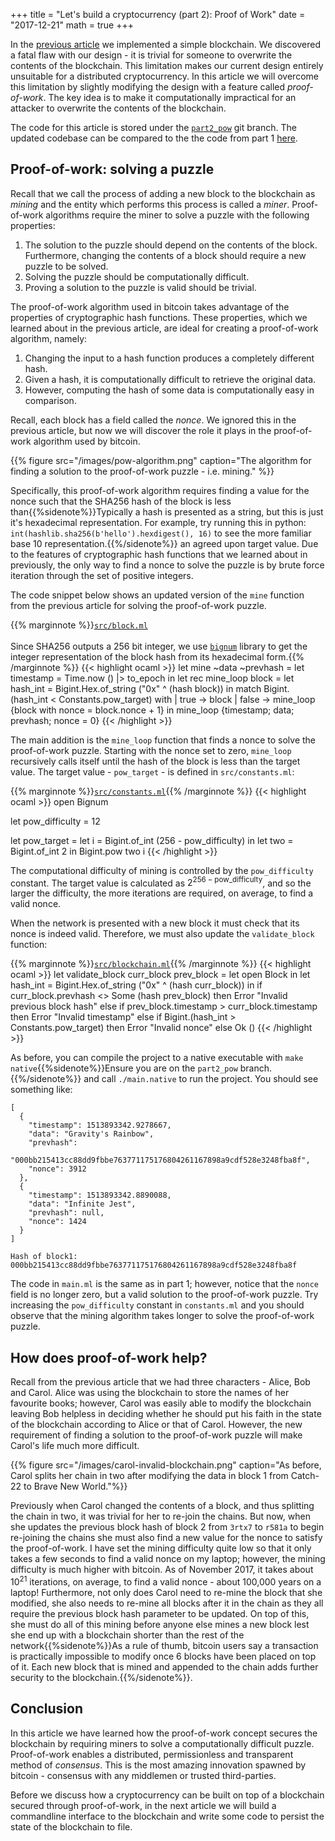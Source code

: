 +++
title = "Let's build a cryptocurrency (part 2): Proof of Work"
date = "2017-12-21"
math = true
+++

In the [previous article](../crypto1) we implemented a simple blockchain. We discovered a fatal
flaw with our design - it is trivial for someone to overwrite the contents of the blockchain. This
limitation makes our current design entirely unsuitable for a distributed cryptocurrency. In this
article we will overcome this limitation by slightly modifying the design with a feature called 
*proof-of-work*. The key idea is to make it computationally impractical for an attacker to overwrite
the contents of the blockchain.

The code for this article is stored under the
[`part2_pow`](https://github.com/eadanfahey/ORaiml/tree/part2_pow) git branch.
The updated codebase can be compared to the the code from part 1 
[here](https://github.com/eadanfahey/ORaiml/compare/part1_blockchain...part2_pow).

## Proof-of-work: solving a puzzle

Recall that we call the process of adding a new block to the blockchain as *mining* and the entity
which performs this process is called a *miner*. Proof-of-work algorithms require the miner to
solve a puzzle with the following properties:

  1. The solution to the puzzle should depend on the contents of the block. Furthermore, changing
     the contents of a block should require a new puzzle to be solved.
  2. Solving the puzzle should be computationally difficult.
  3. Proving a solution to the puzzle is valid should be trivial.
  
The proof-of-work algorithm used in bitcoin takes advantage of the properties of cryptographic
hash functions. These properties, which we learned about in the previous article, are ideal for 
creating a proof-of-work algorithm, namely:

  1. Changing the input to a hash function produces a completely different hash.
  2. Given a hash, it is computationally difficult to retrieve the original data.
  3. However, computing the hash of some data is computationally easy in comparison.

Recall, each block has a field called the *nonce*. We ignored this
in the previous article, but now we will discover the role it plays in the proof-of-work algorithm
used by bitcoin.

{{% figure src="/images/pow-algorithm.png" caption="The algorithm for finding a solution to the proof-of-work puzzle - i.e. mining." %}}

Specifically, this proof-of-work algorithm requires finding a value for the nonce such that the
SHA256 hash of the block is less than{{%sidenote%}}Typically a hash is presented as a string, but this is just it's hexadecimal representation. For example, try running this in python: `int(hashlib.sha256(b'hello').hexdigest(), 16)` to see the more familiar base 10 representation.{{%/sidenote%}}
an agreed upon target value. Due to the features of cryptographic hash functions that
we learned about in previously, the only way to find a nonce to solve the puzzle is by brute force 
iteration through the set of positive integers.

The code snippet below shows an updated version of the `mine` function from the previous article
for solving the proof-of-work puzzle.

{{% marginnote %}}[`src/block.ml`](https://github.com/eadanfahey/ORaiml/blob/part2_pow/src/block.ml#L25)<br><br>Since SHA256 outputs a 256 bit integer, we use [`bignum`](https://github.com/janestreet/bignum) library to get the integer representation of the block hash from its hexadecimal form.{{% /marginnote %}}
{{< highlight ocaml >}}
let mine ~data ~prevhash =
  let timestamp = Time.now () |> to_epoch in
  let rec mine_loop block =
    let hash_int = Bigint.Hex.of_string ("0x" ^ (hash block)) in
    match Bigint.(hash_int < Constants.pow_target) with
    | true  -> block
    | false -> mine_loop {block with nonce = block.nonce + 1}
  in
  mine_loop {timestamp; data; prevhash; nonce = 0}
{{< /highlight >}}

The main addition is the `mine_loop` function that finds a nonce to solve the proof-of-work 
puzzle. Starting with the nonce set to zero, `mine_loop` recursively calls itself until the hash
of the block is less than the target value. The target value - `pow_target` - is defined in
`src/constants.ml`:

{{% marginnote %}}[`src/constants.ml`](https://github.com/eadanfahey/ORaiml/blob/part2_pow/src/constants.ml){{% /marginnote %}}
{{< highlight ocaml >}}
open Bignum

let pow_difficulty = 12

let pow_target =
  let i = Bigint.of_int (256 - pow_difficulty) in
  let two = Bigint.of_int 2 in
  Bigint.pow two i
{{< /highlight >}}

The computational difficulty of mining is controlled by the `pow_difficulty` constant. The target
value is calculated as $2^{256 - \text{pow_difficulty}}$, and so the larger the difficulty, the
more iterations are required, on average, to find a valid nonce.

When the network is presented with a new block it must check that its nonce is indeed valid. 
Therefore, we must also update the `validate_block` function:

{{% marginnote %}}[`src/blockchain.ml`](https://github.com/eadanfahey/ORaiml/blob/part2_pow/src/blockchain.ml#L11){{% /marginnote %}}
{{< highlight ocaml >}}
let validate_block curr_block prev_block =
  let open Block in
  let hash_int = Bigint.Hex.of_string ("0x" ^ (hash curr_block)) in
  if curr_block.prevhash <> Some (hash prev_block) then
    Error "Invalid previous block hash"
  else if prev_block.timestamp > curr_block.timestamp then
    Error "Invalid timestamp"
  else if Bigint.(hash_int > Constants.pow_target) then
    Error "Invalid nonce"
  else
    Ok ()
{{< /highlight >}}

As before, you can compile the project to a native executable with 
`make native`{{%sidenote%}}Ensure you are on the `part2_pow` branch.{{%/sidenote%}} and call
`./main.native` to run the project. You should see something like:

```
[
  {
    "timestamp": 1513893342.9278667,
    "data": "Gravity's Rainbow",
    "prevhash":
      "000bb215413cc88dd9fbbe763771175176804261167898a9cdf528e3248fba8f",
    "nonce": 3912
  },
  {
    "timestamp": 1513893342.8890088,
    "data": "Infinite Jest",
    "prevhash": null,
    "nonce": 1424
  }
]

Hash of block1: 000bb215413cc88dd9fbbe763771175176804261167898a9cdf528e3248fba8f
```

The code in `main.ml` is the same as in part 1; however, notice that the `nonce` field is no 
longer zero, but a valid solution to the proof-of-work puzzle. Try increasing the 
`pow_difficulty` constant in `constants.ml` and you should observe that the mining algorithm
takes longer to solve the proof-of-work puzzle.

## How does proof-of-work help?

Recall from the previous article that we had three characters - Alice, Bob and Carol. Alice was using
the blockchain to store the names of her favourite books; however, Carol was easily able to
modify the blockchain leaving Bob helpless in deciding whether he should put his faith in the
state of the blockchain according to Alice or that of Carol. However, the new requirement of
finding a solution to the proof-of-work puzzle will make Carol's life much more difficult.

{{% figure src="/images/carol-invalid-blockchain.png" caption="As before, Carol splits her chain in two after modifying the data in block 1 from Catch-22 to Brave New World."%}}

Previously when Carol changed the contents of a block, and thus splitting the chain in two, it was
trivial for her to re-join the chains. But now, when she updates the previous block hash of block
2 from `3rtx7` to `r581a` to begin re-joining the chains she must also find a new value for the
nonce to satisfy the proof-of-work. I have set the mining difficulty quite low so
that it only takes a few seconds to find a valid nonce on my laptop; however, the mining difficulty
is much higher with bitcoin. As of November 2017, it takes about $10^{21}$ iterations, on 
average, to find a valid nonce - about 100,000 years on a laptop! Furthermore, not only does Carol
need to re-mine the block that she modified, she also needs to re-mine all blocks after it in the
chain as they all require the previous block hash parameter to be updated. On top of this,
she must do all of this mining before anyone else mines a new block lest she end up with a
blockchain shorter than the rest of the network{{%sidenote%}}As a rule of thumb, bitcoin users say a transaction is practically impossible to modify once 6 blocks have been placed on top of it. Each new block that is mined and appended to the chain adds further security to the blockchain.{{%/sidenote%}}.

## Conclusion

In this article we have learned how the proof-of-work concept secures the blockchain by requiring
miners to solve a computationally difficult puzzle. Proof-of-work enables a distributed, 
permissionless and transparent method of *consensus*. This is the most amazing innovation spawned
by bitcoin - consensus with any middlemen or trusted third-parties.

Before we discuss how a cryptocurrency can be built on top of a blockchain secured through
proof-of-work, in the next article we will build a commandline interface to the blockchain and 
write some code to persist the state of the blockchain to file.
